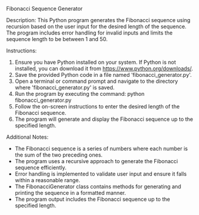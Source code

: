 Fibonacci Sequence Generator

Description:
This Python program generates the Fibonacci sequence using recursion based on the user input for the desired length of the sequence. The program includes error handling for invalid inputs and limits the sequence length to be between 1 and 50.

Instructions:
1. Ensure you have Python installed on your system. If Python is not installed, you can download it from https://www.python.org/downloads/.
2. Save the provided Python code in a file named 'fibonacci_generator.py'.
3. Open a terminal or command prompt and navigate to the directory where 'fibonacci_generator.py' is saved.
4. Run the program by executing the command: python fibonacci_generator.py
5. Follow the on-screen instructions to enter the desired length of the Fibonacci sequence.
6. The program will generate and display the Fibonacci sequence up to the specified length.

Additional Notes:
- The Fibonacci sequence is a series of numbers where each number is the sum of the two preceding ones.
- The program uses a recursive approach to generate the Fibonacci sequence efficiently.
- Error handling is implemented to validate user input and ensure it falls within a reasonable range.
- The FibonacciGenerator class contains methods for generating and printing the sequence in a formatted manner.
- The program output includes the Fibonacci sequence up to the specified length.
